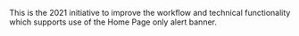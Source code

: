 This is the 2021 initiative to improve the workflow and technical functionality which supports use of the Home Page only alert banner.
